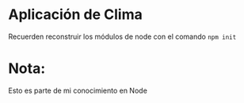 # Aplicación de Clima

Recuerden reconstruir los módulos de node con el comando
```npm init```

# Nota:
Esto es parte de mi conocimiento en Node

